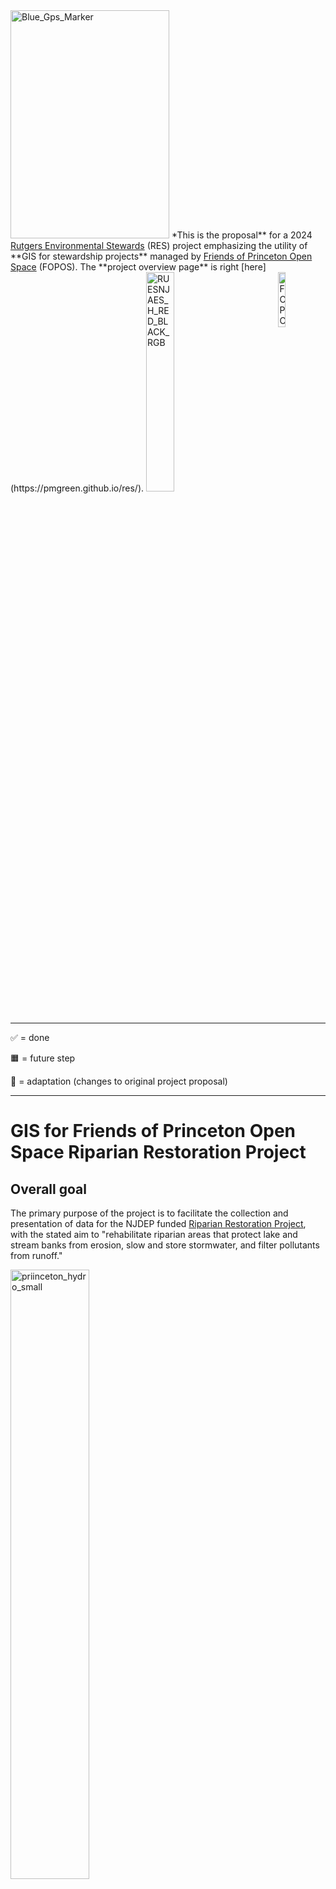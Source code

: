 <img width="254" height="365" alt="Blue_Gps_Marker" src="https://github.com/user-attachments/assets/6bd0364b-422e-470a-ad06-2e870bd2efb7" />
*This is the proposal** for a 2024 <a href="https://envirostewards.rutgers.edu/" target="_BLANK">Rutgers Environmental Stewards</a> (RES) project emphasizing the utility of **GIS for stewardship projects** managed by <a href="https://www.fopos.org/" target="_BLANK">Friends of Princeton Open Space</a> (FOPOS). The **project overview page** is right [here](https://pmgreen.github.io/res/).

<img width="30%" alt="RUESNJAES_H_RED_BLACK_RGB" src="https://github.com/user-attachments/assets/fd7dd65b-5296-46b3-b8fc-6b394e815be6" />

<img align="right" width="15%" alt="FOPOS bw horiz" src="https://github.com/user-attachments/assets/73803622-95fd-4489-9390-b3b57e1227d1" />
<br /><br />
<hr />

✅ = done

🟧 = future step

🔷 = adaptation (changes to original project proposal)


<hr />

# GIS for Friends of Princeton Open Space Riparian Restoration Project

## Overall goal

The primary purpose of the project is to facilitate the collection and
presentation of data for the NJDEP funded [Riparian Restoration Project](https://www.fopos.org/riparian-restoration-project),
with the stated aim to "rehabilitate riparian areas that protect lake
and stream banks from erosion, slow and store stormwater, and filter
pollutants from runoff."

<img width="50%" alt="priinceton_hydro_small" src="https://github.com/user-attachments/assets/729e89a1-c624-44be-a2f1-0aa5dc16a4e1" />
  
*Princeton Hyrdo's map of the overall project area*

<hr />

**Note:** *QGIS* is a free and open source geographic information system (GIS). 
*QField* is a free and open source mobile app for data
collection that is integrated with QGIS.<br />
<img width="3.5%" alt="QGIS_logo_minimal svg" src="https://github.com/user-attachments/assets/d0976776-f2d0-497c-801b-ccbcfd0437a4" />
<img width="10%" alt="qfield_for_qgis" src="https://github.com/user-attachments/assets/f114f3f1-f00f-47c7-8048-71d7a496c452" />

<hr />

## Objective 1: Assist with Botanical Surveys

Assist with baseline plant and tree surveys in the area of Mountain
Lakes known as Riparian East

**Measurement:** Data on plants and trees for the project area is
collected in the field and the protocol is documented in Google Docs

**Timeline:** 6-13-24 until 8-31-24

**Tasks**

1. ✅ Review existing plant data protocol with the Stewardship Director

2. ✅ Assist with refining and mapping permanent transects within the project area

3. ✅ Assist with data collection in the field for the forestry inventory in July/August 2024

4. 🟧 Document the protocol in Google Drive in a way that can be easily adopted by future interns, community volunteers and/or school groups of various ages

<hr />

## Objective 2: Facilitate Botanical Data Analysis

**Measurement:** There is a pilot QField project for future data
collection with resulting data shared in Google Drive for evaluation

**Timeline:** 9-1-24 to ~~9-15-24~~ 9-30-24

**Tasks**

1. ✅ Create a map of the study area in QGIS (for printing as well as for use in QField)

2. ✅ Explore the creation of forms in QField for entering complex data using mobile devices

3. ✅ Manually enter the data collected thus far (on paper) into the QField form to test and refine its functionality; this will be iterative, getting feedback from the Stewardship Director and interns

4. ✅ Explore processes for efficiently getting data from QGIS into Google Drive (the flow: QField \> QGIS \> Google Sheets)

<hr />

## Objective 3: Present Data & Document Processes

This objective has two parts: 1. external: publishing summary data from
the baseline surveys and 2. internal: ensuring that the process is clear
and repeatable

**Measurement:** At least one map and project summary have been
publicized and internal Google docs outline how the process may be
replicated next season

**Timeline:** ~~9-15-24~~ 9-30-24 to 10-31-24

**Tasks**

1. ✅ With the Stewardship Director, identify and perform calculations to summarize and reveal patterns in data

2. ✅ Prepare one or more maps for publication (e.g. plant species distribution, tree species distribution) 

3. 🟧 Publish a project summary on the FOPOS site (and/or newsletter or social media), including tie-ins to the general effects of climate change and carbon storage data for the area of
   interest 🔷 adaptation: published here on GitHub
   
   | Project Summaries May Include |
	 | ---------- |
   | percent cover (plant abundance) |
   | status (native, invasive, introduced) |
   | weather |
   | highlights |
   | conservation concern |
   | conservation optimism |
   | species richness per species (no abundance) |
   | total hours |

4. 🟧 With the Stewardship Director, document ideas for continuity of the project with interns, students. or volunteers in a shared Google Doc

5. ✅ Ensure that all project documents and files have appropriate permissions (they are not locked down), that they are backed up, and that they are organized in a way that ensures the ongoing success of the project. calculate invasive native and conservation status

<hr />

## How Climate Change is Included (for the [Forest Inventory](https://github.com/pmgreen/forest_inventory))

We aim to include carbon bank tracking based on the tree inventory, along with a general description of the effects of climate change

#### Formulae (applied in Google Sheets) 
From [Randye Rutberg](https://www.linkedin.com/in/randye-rutberg-350689122) (personal communication to Anna Corichi August 3, 2023)

* `bm Exp dbh = + ( ln )`

From
<a href="https://www.researchgate.net/publication/216811948_National_Scale_Biomass_Estimators_for_United_States_Tree_Species">Jenkins, Jennifer & Chojnacky, David & Heath, Linda & Birdsey, Richard. (2003). National Scale Biomass Estimators for United States Tree Species. Forest Science. 49. 12-35. 10.1093/forestscience/49.1.12.</a>

* Total biomass: `bm=Exp(b0+b1*lndbh)`
* Total biomass of CO (kg): `mass(kg)=bm(kg)*0.5`
* Total carbon absorbed: `total mass *3.67`

### iTree

🔷 adaptation: used <a href="https://www.itreetools.org/tools/i-tree-eco" target="_BLANK">iTree Eco</a> to generate carbon benefiits

<img width="15%" alt="i-Tree_Powered_by_large_tall" src="https://github.com/user-attachments/assets/809cbeb5-9f01-4862-a16f-21a9c997b64d" />
